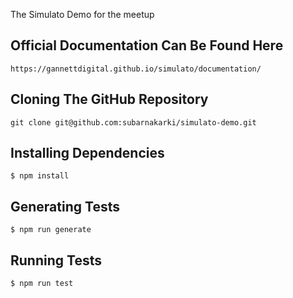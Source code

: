 The Simulato Demo for the meetup

## Official Documentation Can Be Found Here
```
https://gannettdigital.github.io/simulato/documentation/
```

## Cloning The GitHub Repository
```
git clone git@github.com:subarnakarki/simulato-demo.git
```

## Installing Dependencies
```
$ npm install
```

## Generating Tests
```
$ npm run generate
```

## Running Tests
```
$ npm run test
```
